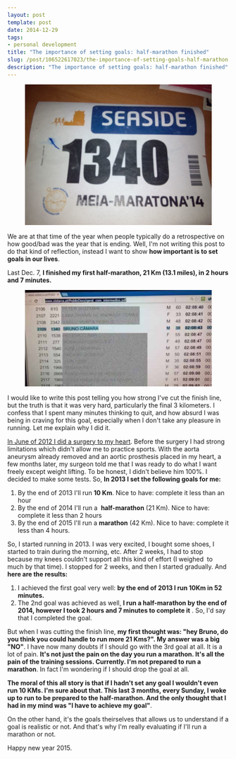 ```yaml
---
layout: post
template: post
date: 2014-12-29
tags:
- personal development
title: "The importance of setting goals: half-marathon finished"
slug: /post/106522617023/the-importance-of-setting-goals-half-marathon
description: "The importance of setting goals: half-marathon finished"
---
```

<p><figure class="tmblr-full" data-orig-height="375" data-orig-width="500" data-orig-src="./069577bf55363d145b8d46c7a8f80e06963f6432e4f5c10d70660ee807586f5b.jpg"><img src="./2d884828e1360c744638f9995ef5936b4b7aa9e6eeaa3c6634ce7b6a5f9d4253.jpg" data-orig-height="375" data-orig-width="500" data-orig-src="./069577bf55363d145b8d46c7a8f80e06963f6432e4f5c10d70660ee807586f5b.jpg"></figure></p>
<p></p>
<p></p>
<p><span>We are at that time of the year when people typically do a retrospective on how good/bad was the year that is ending. Well, I'm not writing this post to do that kind of reflection, instead I want to show <strong>how important is to set goals in our lives</strong>.</span></p>
<p><span>Last Dec. 7, <strong>I finished my first half-marathon, 21 Km (13.1 miles), in 2 hours and 7 minutes.</strong></span></p>
<p><span><figure class="tmblr-full" data-orig-height="257" data-orig-width="500" data-orig-src="./5107f5f6a8b9205965e4fba498eaa025289665f211aba6da7af96fc9064941d6.jpg"><img src="./c05d8f3fae9cb523e9b4cdbcade28ea0c014e5180d84ce93a618ee83ce66b132.jpg" data-orig-height="257" data-orig-width="500" data-orig-src="./5107f5f6a8b9205965e4fba498eaa025289665f211aba6da7af96fc9064941d6.jpg"></figure></span></p>
<p></p>
<p>I would like to write this post telling you how strong I've cut the finish line, but the truth is that it was very hard, particularly the final 3 kilometers. I confess that I spent many minutes thinking to quit, and how absurd I was being in craving for this goal, especially when I don't take any pleasure in running. Let me explain why I did it.</p>
<p><a href="http://www.bfcamara.com/post/33154883793/im-back-with-a-fixed-heart" target="_blank">In June of 2012 I did a surgery to my heart</a>. Before the surgery I had strong limitations which didn't allow me to practice sports. With the aorta aneurysm already removed and an aortic prosthesis placed in my heart, a few months later, my surgeon told me that I was ready to do what I want freely except weight lifting. To be honest, I didn't believe him 100%. I decided to make some tests. So, <strong>In 2013 I set the following goals for me:</strong></p>
<ol><li><span>By the end of 2013 I'll run <strong>10 Km</strong>. Nice to have: complete it less than an hour</span></li>
<li><span></span>By the end of 2014 I'll run a &nbsp;<strong>half-marathon</strong> (21 Km). Nice to have: complete it less than 2 hours</li>
<li>By the end of 2015 I'll run a <strong>marathon</strong> (42 Km). Nice to have: complete it less than 4 hours.</li>
</ol><p>So, I started running in 2013. I was very excited, I bought some shoes, I started to train during the morning, etc. After 2 weeks, I had to stop because my knees couldn't support all this kind of effort (I weighed &nbsp;to much by that time). I stopped for 2 weeks, and then I started gradually. And <strong>here are the results:</strong></p>
<ol><li><span>I achieved the first goal very well: <strong>by the end of 2013 I run 10Km in 52 minutes.</strong></span></li>
<li><span></span>The 2nd goal was achieved as well, <strong>I run a half-marathon by the end of 2014, however I took 2 hours and 7 minutes to complete it</strong> . So, I'd say that I completed the goal.</li>
</ol><p>But when I was cutting the finish line, <strong>my first thought was: "hey Bruno, do you think you could handle to run more 21 Kms?". My answer was a big "NO"</strong>. I have now many doubts if I should go with the 3rd goal at all. It is a lot of pain. <strong>It's not just the pain on the day you run a marathon. It's all the pain of the training sessions. Currently. I'm not prepared to run a marathon</strong>. In fact I'm wondering if I should drop the goal at all.</p>
<p><strong>The moral of this all story is that if I hadn't set any goal I wouldn't even run 10 KMs. I'm sure about that. This last 3 months, every Sunday, I woke up to run to be prepared to the half-marathon. And the only thought that I had in my mind was "I have to achieve my goal"</strong>.</p>
<p><span>On the other hand, it's the goals theirselves that allows us to understand if a goal is realistic or not. And that's why I'm really evaluating if I'll run a marathon or not.</span></p>
<p><span>Happy new year 2015.</span></p>